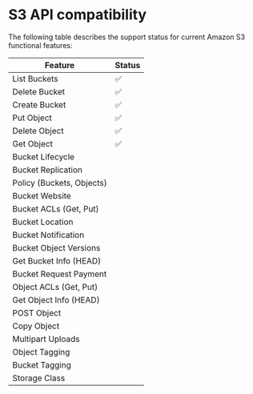 # S3 API compatibility
The following table describes the support status for current Amazon S3 functional features:

| Feature                   | Status  |
|---------------------------|---------|
| List Buckets              | ✅       |
| Delete Bucket             | ✅       |
| Create Bucket             | ✅       |
| Put Object                | ✅       |
| Delete Object             | ✅       |
| Get Object                | ✅       |
| Bucket Lifecycle          |          |
| Bucket Replication        |          |
| Policy (Buckets, Objects) |          |
| Bucket Website            |          |
| Bucket ACLs (Get, Put)    |          |
| Bucket Location           |          |
| Bucket Notification       |          |
| Bucket Object Versions    |          |
| Get Bucket Info (HEAD)    |          |
| Bucket Request Payment    |          |
| Object ACLs (Get, Put)    |          |
| Get Object Info (HEAD)    |          |
| POST Object               |          |
| Copy Object               |          |
| Multipart Uploads         |          |
| Object Tagging            |          |
| Bucket Tagging            |          |
| Storage Class             |          |
